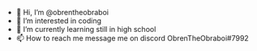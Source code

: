 - 👋 Hi, I’m @obrentheobraboi
- 👀 I’m interested in coding
- 🌱 I’m currently learning still in high school
- 📫 How to reach me message me on discord ObrenTheObraboi#7992

<!---
obrentheobraboi/obrentheobraboi is a ✨ special ✨ repository because its `README.md` (this file) appears on your GitHub profile.
You can click the Preview link to take a look at your changes.
--->
